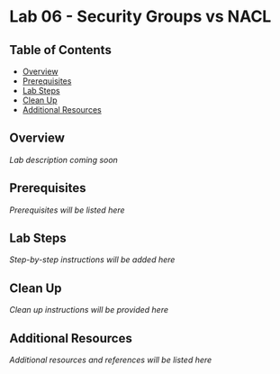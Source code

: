 # Lab 06 - Security Groups vs NACL

## Table of Contents

- [Overview](#overview)
- [Prerequisites](#prerequisites)
- [Lab Steps](#lab-steps)
- [Clean Up](#clean-up)
- [Additional Resources](#additional-resources)

## Overview

*Lab description coming soon*

## Prerequisites

*Prerequisites will be listed here*

## Lab Steps

*Step-by-step instructions will be added here*

## Clean Up

*Clean up instructions will be provided here*

## Additional Resources

*Additional resources and references will be listed here*
